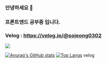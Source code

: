 ### 안녕하세요 🙂
### 프론트엔드 공부중 입니다.
### Velog : https://velog.io/@sojeong0302
<a href="https://velog.io/@sojeong0302"><img src="file:///C:/Users/USER/Downloads/velog.svg"/></a>

[![Anurag's GitHub stats](https://github-readme-stats.vercel.app/api?username=sojeong0302&show_icons=true&theme=nightowl)](https://github.com/anuraghazra/github-readme-stats)
[![Top Langs](https://github-readme-stats.vercel.app/api/top-langs/?username=sojeong0302&layout=compact&theme=nightowl)](https://github.com/anuraghazra/github-readme-stats)
velog
